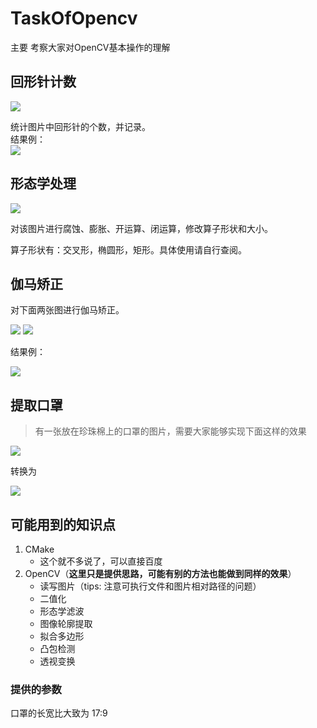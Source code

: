 # TaskOfOpencv

主要 考察大家对OpenCV基本操作的理解

## 回形针计数

![](https://images.null-qwerty.top/phoenix/count.png)

统计图片中回形针的个数，并记录。  
结果例：  
![](https://images.null-qwerty.top/phoenix/count_res.png)

## 形态学处理

![](https://images.null-qwerty.top/phoenix/形态学处理.png)

对该图片进行腐蚀、膨胀、开运算、闭运算，修改算子形状和大小。

算子形状有：交叉形，椭圆形，矩形。具体使用请自行查阅。

## 伽马矫正

对下面两张图进行伽马矫正。

![](https://images.null-qwerty.top/phoenix/伽马校正-1.png)
![](https://images.null-qwerty.top/phoenix/伽马矫正-2.jpg)

结果例：

![](https://images.null-qwerty.top/phoenix/伽马矫正.png)

## 提取口罩
> 有一张放在珍珠棉上的口罩的图片，需要大家能够实现下面这样的效果

![](./img/src.jpg)

转换为

![](https://images.null-qwerty.top/phoenix/mask_result.jpg)
## 可能用到的知识点
1. CMake
   + 这个就不多说了，可以直接百度
2. OpenCV（**这里只是提供思路，可能有别的方法也能做到同样的效果**）
   + 读写图片（tips: 注意可执行文件和图片相对路径的问题）
   + 二值化
   + 形态学滤波
   + 图像轮廓提取
   + 拟合多边形
   + 凸包检测
   + 透视变换

### 提供的参数
口罩的长宽比大致为 17:9

